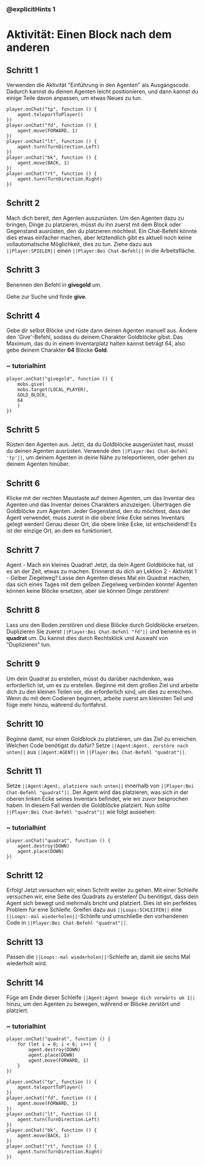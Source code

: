 ### @explicitHints 1

# Aktivität: Einen Block nach dem anderen

## Schritt 1
Verwenden die Aktivität "Einführung in den Agenten" als Ausgangscode. Dadurch kannst du deinen Agenten leicht positionieren, und dann kannst du einige Teile davon anpassen, um etwas Neues zu tun.

```template
player.onChat("tp", function () {
    agent.teleportToPlayer()
})
player.onChat("fd", function () {
    agent.move(FORWARD, 1)
})
player.onChat("lt", function () {
    agent.turn(TurnDirection.Left)
})
player.onChat("bk", function () {
    agent.move(BACK, 1)
})
player.onChat("rt", function () {
    agent.turn(TurnDirection.Right)
})
```

## Schritt 2
Mach dich bereit, den Agenten auszurüsten. Um den Agenten dazu zu bringen, Dinge zu platzieren, müsst du ihn zuerst mit dem Block oder Gegenstand ausrüsten, den du platzieren möchtest. Ein Chat-Befehl könnte dies etwas einfacher machen, aber letztendlich gibt es aktuell noch keine vollautomatische Möglichkeit, dies zu tun. Ziehe dazu aus ``||Player:SPIELER||`` einen ``||Player:Bei Chat-Befehl||`` in die Arbeitsfläche.

## Schritt 3
Benennen den Befehl in **givegold** um.

Gehe zur Suche und finde **give**.

## Schritt 4
Gebe dir selbst Blöcke und rüste dann deinen Agenten manuell aus. Ändere den 'Give'-Befehl, sodass du deinem Charakter Goldblöcke gibst. Das Maximum, das du in einem Inventarplatz halten kannst beträgt 64, also gebe deinem Charakter **64** Blöcke **Gold**.

### ~ tutorialhint
``` blocks
player.onChat("givegold", function () {
    mobs.give(
    mobs.target(LOCAL_PLAYER),
    GOLD_BLOCK,
    64
    )
})
```

## Schritt 5
Rüsten den Agenten aus. Jetzt, da du Goldblöcke ausgerüstet hast, musst du deinen Agenten ausrüsten. Verwende den ``||Player:Bei Chat-Befehl 'tp'||``, um deinem Agenten in deine Nähe zu teleportieren, oder gehen zu deinem Agenten hinüber.

## Schritt 6
Klicke mit der rechten Maustaste auf deinen Agenten, um das Inventar des Agenten und das Inventar deines Charakters anzuzeigen. Übertragen die Goldblöcke zum Agenten. Jeder Gegenstand, den du möchtest, dass der Agent verwendet, muss zuerst in die obere linke Ecke seines Inventars gelegt werden! Genau dieser Ort, die obere linke Ecke, ist entscheidend! Es ist der einzige Ort, an dem es funktioniert.

## Schritt 7
Agent - Mach ein kleines Quadrat! Jetzt, da dein Agent Goldblöcke hat, ist es an der Zeit, etwas zu machen. Erinnerst du dich an Lektion 2 - Aktivität 1 - Gelber Ziegelweg? Lasse den Agenten dieses Mal ein Quadrat machen, das sich eines Tages mit dem gelben Ziegelweg verbinden könnte! Agenten können keine Blöcke ersetzen, aber sie können Dinge zerstören!

## Schritt 8
Lass uns den Boden zerstören und diese Blöcke durch Goldblöcke ersetzen. Duplizieren Sie zuerst ``||Player:Bei Chat-Befehl "fd"||`` und benenne es in **quadrat** um. Du kannst dies durch Rechtsklick und Auswahl von "Duplizieren" tun.

## Schritt 9
Um dein Quadrat zu erstellen, müsst du darüber nachdenken, was erforderlich ist, um es zu erstellen. Beginne mit dem großen Ziel und arbeite dich zu den kleinen Teilen vor, die erforderlich sind, um dies zu erreichen. Wenn du mit dem Codieren beginnen, arbeite zuerst am kleinsten Teil und füge mehr hinzu, während du fortfahrst. 

## Schritt 10
Beginne damit, nur einen Goldblock zu platzieren, um das Ziel zu erreichen. Welchen Code benötigst du dafür? Setze ``||Agent:Agent, zerstöre nach unten||`` aus ``||Agent:AGENT||`` in ``||Player:Bei Chat-Befehl "quadrat"||``.

## Schritt 11
Setze ``||Agent:Agent, platziere nach unten||`` innerhalb von ``||Player:Bei Chat-Befehl "quadrat"||``. Der Agent wird das platzieren, was sich in der oberen linken Ecke seines Inventars befindet, wie wir zuvor besprochen haben. In diesem Fall werden die Goldblöcke platziert. Nun sollte ``||Player:Bei Chat-Befehl "quadrat"||`` wie folgt aussehen:

### ~ tutorialhint
``` blocks 
player.onChat("quadrat", function () {
    agent.destroy(DOWN)
    agent.place(DOWN)
})

```

## Schritt 12
Erfolg! Jetzt versuchen wir, einen Schritt weiter zu gehen. Mit einer Schleife versuchen wir, eine Seite des Quadrats zu erstellen! Du benötigst, dass dein Agent sich bewegt und mehrmals bricht und platziert. Dies ist ein perfektes Problem für eine Schleife. Greifen dazu aus ``||Loops:SCHLEIFEN||`` eine ``||Loops:-mal wiederholen||``-Schleife und umschließe den vorhandenen Code in ``||Player:Bei Chat-Befehl "quadrat"||``.

## Schritt 13
Passen die ``||Loops:-mal wiederholen||``-Schleife an, damit sie sechs Mal wiederholt wird.

## Schritt 14
Füge am Ende dieser Schleife ``||Agent:Agent bewege dich vorwärts um 1||`` hinzu, um den Agenten zu bewegen, während er Blöcke zerstört und platziert.

### ~ tutorialhint
``` blocks
player.onChat("quadrat", function () {
    for (let i = 0; i < 6; i++) {
        agent.destroy(DOWN)
        agent.place(DOWN)
        agent.move(FORWARD, 1)
    }
})

player.onChat("tp", function () {
    agent.teleportToPlayer()
})
player.onChat("fd", function () {
    agent.move(FORWARD, 1)
})
player.onChat("lt", function () {
    agent.turn(TurnDirection.Left)
})
player.onChat("bk", function () {
    agent.move(BACK, 1)
})
player.onChat("rt", function () {
    agent.turn(TurnDirection.Right)
})
```
